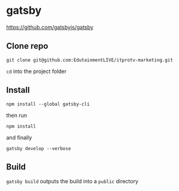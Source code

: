 # gatsby
https://github.com/gatsbyjs/gatsby

## Clone repo

`git clone git@github.com:EdutainmentLIVE/itprotv-marketing.git`

`cd` into the project folder

## Install
`npm install --global gatsby-cli`

then run 

`npm install`

and finally

`gatsby develop --verbose`

## Build

`gatsby build` outputs the build into a `public` directory

